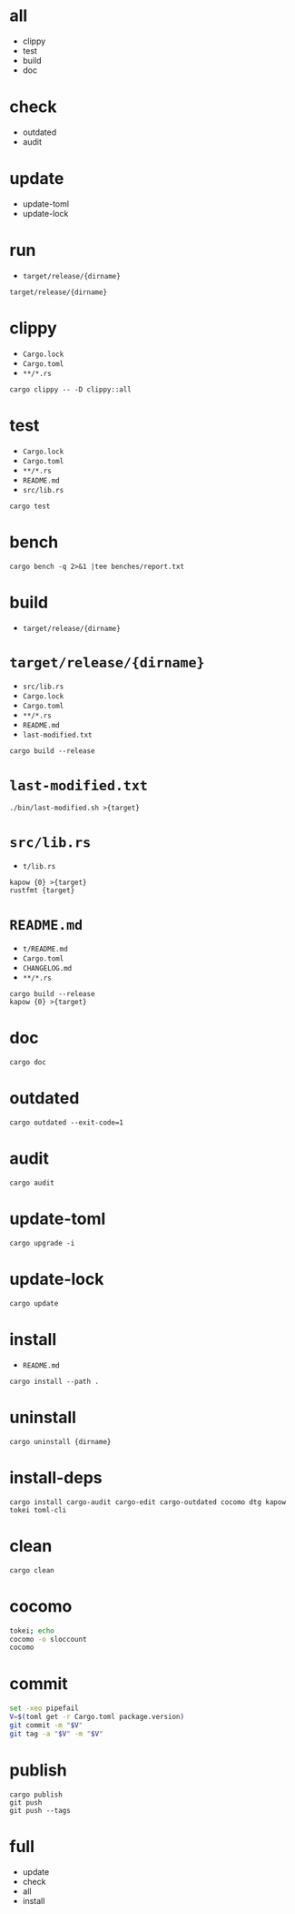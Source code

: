 # all

* clippy
* test
* build
* doc

# check

* outdated
* audit

# update

* update-toml
* update-lock

# run

* `target/release/{dirname}`

```
target/release/{dirname}
```

# clippy

* `Cargo.lock`
* `Cargo.toml`
* `**/*.rs`

```
cargo clippy -- -D clippy::all
```

# test

* `Cargo.lock`
* `Cargo.toml`
* `**/*.rs`
* `README.md`
* `src/lib.rs`

```
cargo test
```

# bench

```
cargo bench -q 2>&1 |tee benches/report.txt
```

# build

* `target/release/{dirname}`

# `target/release/{dirname}`

* `src/lib.rs`
* `Cargo.lock`
* `Cargo.toml`
* `**/*.rs`
* `README.md`
* `last-modified.txt`

```
cargo build --release
```

# `last-modified.txt`

```
./bin/last-modified.sh >{target}
```

# `src/lib.rs`

* `t/lib.rs`

```
kapow {0} >{target}
rustfmt {target}
```

# `README.md`

* `t/README.md`
* `Cargo.toml`
* `CHANGELOG.md`
* `**/*.rs`

```
cargo build --release
kapow {0} >{target}
```

# doc

```
cargo doc
```

# outdated

```
cargo outdated --exit-code=1
```

# audit

```
cargo audit
```

# update-toml

```
cargo upgrade -i
```

# update-lock

```
cargo update
```

# install

* `README.md`

```
cargo install --path .
```

# uninstall

```
cargo uninstall {dirname}
```

# install-deps

```
cargo install cargo-audit cargo-edit cargo-outdated cocomo dtg kapow tokei toml-cli
```

# clean

```
cargo clean
```

# cocomo

```bash -eo pipefail
tokei; echo
cocomo -o sloccount
cocomo
```

# commit

```bash
set -xeo pipefail
V=$(toml get -r Cargo.toml package.version)
git commit -m "$V"
git tag -a "$V" -m "$V"
```

# publish

```
cargo publish
git push
git push --tags
```

# full

* update
* check
* all
* install


